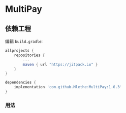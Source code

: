 # MultiPay

## 依赖工程

编辑 `build.gradle`:
```groovy
allprojects {
    repositories {
        ...
        maven { url "https://jitpack.io" }
    }
}

dependencies {
    implementation 'com.github.Mlethe:MultiPay:1.0.3'
}
```

### 用法